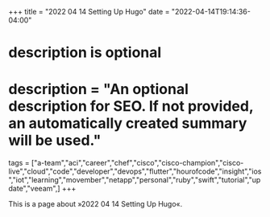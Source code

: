 +++
title = "2022 04 14 Setting Up Hugo"
date = "2022-04-14T19:14:36-04:00"

#
# description is optional
#
# description = "An optional description for SEO. If not provided, an automatically created summary will be used."

tags = ["a-team","aci","career","chef","cisco","cisco-champion","cisco-live","cloud","code","developer","devops","flutter","hourofcode","insight","ios","iot","learning","movember","netapp","personal","ruby","swift","tutorial","update","veeam",]
+++

This is a page about »2022 04 14 Setting Up Hugo«.

